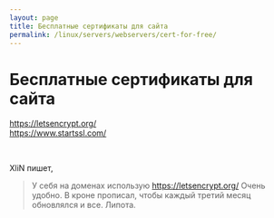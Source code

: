```yaml
---
layout: page
title: Бесплатные сертификаты для сайта
permalink: /linux/servers/webservers/cert-for-free/
---
```


# Бесплатные сертификаты для сайта

https://letsencrypt.org/  
https://www.startssl.com/

<br/>

XliN пишет,

> У себя на доменах использую https://letsencrypt.org/ Очень удобно. В кроне прописал, чтобы каждый третий месяц обновлялся и все. Липота.
